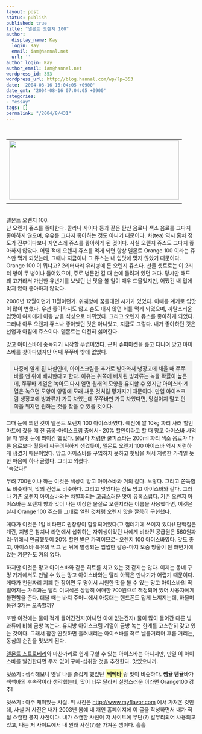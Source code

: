 ```yaml
---
layout: post
status: publish
published: true
title: "델몬트 오렌지 100"
author:
  display_name: Kay
  login: Kay
  email: iam@hannal.net
  url: ''
author_login: Kay
author_email: iam@hannal.net
wordpress_id: 353
wordpress_url: http://blog.hannal.com/wp/?p=353
date: '2004-08-16 16:04:05 +0900'
date_gmt: '2004-08-16 07:04:05 +0900'
categories:
- "essay"
tags: []
permalink: "/2004/8/431"
---
```

<p><center><br />
<table>
<tr>
<td><center><img src="http://blog.hannal.com/tt-attach/0816/040816115556738125/197957.jpg" width="450" height="156"></center></td>
</tr>
<tr>
<td class="centerphoto"> </td>
</tr>
</table>
<p></center><br />
델몬트 오렌지 100. <br />
난 오렌지 쥬스를 좋아한다. 콜라나 사이다 등과 같은 탄산 음료나 색소 음료를 그다지 좋아하지 않으며, 우유를 그다지 좋아하는 것도 아니기 때문이다. 차(tea) 역시 홍차 정도가 전부이다보니 자연스레 쥬스를 좋아하게 된 것이다. 사실 오렌지 쥬스도 그다지 좋아하지 않았다. 어릴 적에 오렌지 쥬스를 먹게 되면 항상 델몬트 Orange 100 이라는 쥬스만 먹게 되었는데, 그때나 지금이나 그 쥬스는 내 입맛에 맞지 않았기 때문이다. Orange 100 이 뭐냐고? 2리터짜리 유리병에 든 오렌지 쥬스다. 선물 셋트로는 이 2리터 병이 두 병이나 들어있으며, 주로 병문안 갈 때 손에 들려져 있던 거다. 당시만 해도 꽤 고가라서 가난한 유년기를 보냈던 난 맛을 볼 일이 매우 드물었지만, 어쨌건 내 입에 맞지 않아 좋아하지 않았다. </p>
<p>2000년 12월이던가 11월이던가. 위궤양에 꿈틀대던 시기가 있었다. 이때를 계기로 입맛이 많이 변했다. 우선 좋아하지도 않고 손도 대지 않던 회를 먹게 되었으며, 까탈스러운 입맛이 여자에게 이쁨 받을 식성으로 바뀌었다. 그리고 오렌지 쥬스를 좋아하게 되었다. 그러나 아무 오렌지 쥬스나 좋아했던 것은 아니었고, 지금도 그렇다. 내가 좋아하던 것은 선업과 아침에 쥬스이다. 델몬트는 여전히 싫어한다. </p>
<p>망고 아이스바에 중독되기 시작할 무렵이었다. 근처 슈퍼마켓을 훑고 다니며 망고 아이스바를 찾아다녔지만 어째 쭈쭈바 밖에 없었다. </p>
<div style='padding:10;margin:10;background-color:#F0F0F0;'>나중에 알게 된 사실인데, 아이스크림을 추가로 받아와서 냉장고에 채울 때 쭈쭈바를 맨 위에 배치한다고 한다. 이유는 위쪽에 배치된 빙과류는 녹을 확률이 높은데, 쭈쭈바 계열은 녹아도 다시 얼면 원래의 모양을 유지할 수 있지만 아이스바 계열은 녹으면 모양이 양말에 모래 채운 것처럼 망가지기 때문이다. 만일 아이스크림 냉장고에 빙과류가 가득 차있는데 쭈쭈바만 가득 차있다면, 망설이지 말고 안쪽을 뒤지면 원하는 것을 찾을 수 있을 것이다.</div>
<p>그때 눈에 띄인 것이 델몬트 오렌지 100 아이스바였다. 예전에 쌀 10kg 짜리 사러 할인마트에 갔을 때 전 품목-아이스크림 중에서- 20% 할인이라고 할 때 망고 아이스바 사먹을 때 얼핏 눈에 띄이긴 했었다. 물보다 저렴한 쿨피스라는 200ml 짜리 색소 음료가 다른 음료보다 월등히 싸구려틱하게 생겼듯이, 델몬트 오렌지 100 아이스바 역시 저렴하게 생겼기 때문이었다. 망고 아이스바를 구입하지 못하고 헛탕을 쳐서 저렴한 가격일 듯한 마음에 하나 골랐다. 그리고 외쳤다. <br />
"속았다!" </p>
<p>무려 700원이나 하는 이것은 색상이 망고 아이스바와 거의 같다. 노랗다. 그리고 쫀득함도 비슷하며, 맛의 컨셉도 비슷하다. 그리고 맛있다는 점도 망고 아이스바와 같다. 그러나 기존 오렌지 아이스바와는 차별화되는 고급스러운 맛이 유혹스럽다. 기존 오렌지 아이스바는 오렌지 향과 맛이 나는 이상한 물질로 오렌지라는 이름을 사용했다면, 이것은 실제 Orange 100 쥬스를 그대로 얼린 것처럼 오렌지 맛을 깔끔히 구현했다. </p>
<p>게다가 이것은 1일 비타민C 권장량이 함유되어있다(고 껍데기에 쓰여져 있다)! 단백질은 계란, 지방은 참치나 라면에서 섭취하는 자취생이었던 나에게 비타민 공급원은 560원짜리-위에서 언급했듯이 20% 할인 받은 가격이므로- 오렌지 100 아이스바였다. 맛도 좋고, 아이스바 특유의 먹고 난 뒤에 발생되는 찝찝한 갈증-마치 오줌 방울이 튄 좌변기에 앉는 기분?-도 거의 없다. </p>
<p>하지만 이것은 망고 아이스바와 같은 히트를 치고 있는 것 같지는 않다. 이제는 동네 구멍 가게에서도 만날 수 있는 망고 아이스바와는 달리 아직은 만나기가 어렵기 때문이다. 게다가 천원짜리 지폐 한 장이면 두 명이서 시원한 맛을 볼 수 있는 망고 아이스바의 딱 떨어지는 가격과는 달리 이녀석은 상당히 애매한 700원으로 책정되어 있어 사용자에게 불편함을 준다. 더울 때는 바지 주머니에서 아둥대는 핸드폰도 덥게 느껴지는데, 하물며 동전 3개는 오죽할까? </p>
<p>또한 이것에는 물이 적게 들어간건지(아니면 아예 없는건지) 물이 많이 들어간 다른 빙과류에 비해 금방 녹는다. 유지방 아이스크림 계열이 금방 녹는 한계를 고스란히 갖고 있는 것이다. 그래서 잠깐 딴짓하면 흘러내리는 아이스바를 혀로 낼름거리며 후룹 거리는, 동심의 순간을 맛보게 된다. </p>
<p><a href='http://blog.hannal.com/index.php?pl=426&nc=1'>델몬트 스트로베리</a>와 마찬가리로 쉽게 구할 수 있는 아이스바는 아니지만, 만일 이 아이스바를 발견한다면 주저 없이 구매-섭취할 것을 추천한다. 맛있으니까.</p>
<p>
덧쓰기 : 생각해보니 옛날 나를 즐겁게 했었던 <span style="color:#202020;background-color:#FAFFA9;padding:4 5 1 3"><b>쌕쌕바</b></span>랑 맛이 비슷하다. <b>쌩귤 탱귤바</b>가 쌕쌕바의 후속작이라 생각했는데, 맛이 너무 달라서 실망스러운 이라면 Orange100 강추!</p>
<p>덧쓰기 : 아주 재미있는 사실. 위 사진은  <a href="http://www.myflavor.com" target=_blank>http://www.myflavor.com</a>  에서 가져온 것인데, 사실 저 사진은 내가 2003년 봄에 내 개인 홈페이지에 이 글을 작성하면서 내가 직접 스캔한 봉지 사진이다. 내가 스캔한 사진이 저 사이트에 무단(?) 갈무리되어 사용되고 있고, 나는 저 사이트에서 내 원래 사진(?)을 가져온 셈이다. 흘흘</p>

